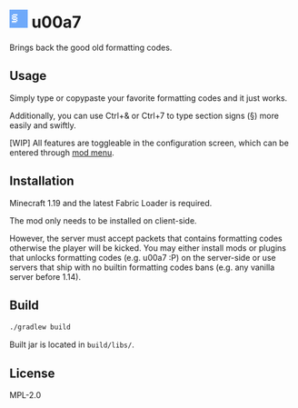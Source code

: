 # <img src="./src/main/resources/assets/u00a7/icon.png" alt="icon" width="32"/> u00a7

Brings back the good old formatting codes.

## Usage

Simply type or copypaste your favorite formatting codes and it just works.

Additionally, you can use Ctrl+& or Ctrl+7 to type section signs (§) more easily and swiftly. 

\[WIP\] All features are toggleable in the configuration screen, which can be entered through [mod menu](https://github.com/TerraformersMC/ModMenu).

## Installation

Minecraft 1.19 and the latest Fabric Loader is required.

The mod only needs to be installed on client-side.

However, the server must accept packets that contains formatting codes otherwise the player will be kicked. You may either install mods or plugins that unlocks formatting codes (e.g. u00a7 :P) on the server-side or use servers that ship with no builtin formatting codes bans (e.g. any vanilla server before 1.14).

## Build

```sh
./gradlew build
```

Built jar is located in `build/libs/`.

## License

MPL-2.0
